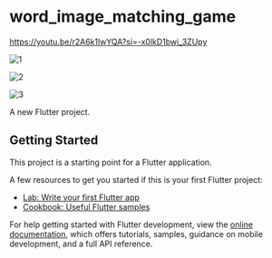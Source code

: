# word_image_matching_game
https://youtu.be/r2A6k1lwYQA?si=-x0lkD1bwi_3ZUpy



![1](https://github.com/kalimaty/update_word_image_matching_game/assets/105967966/aa8546ea-997b-419c-9c90-1349bb170c2e)



![2](https://github.com/kalimaty/update_word_image_matching_game/assets/105967966/24f84b7d-1745-47f1-9e36-5363c91bae13)



![3](https://github.com/kalimaty/update_word_image_matching_game/assets/105967966/dc986bbc-8b84-415c-9b39-c5796ebd42a5)


A new Flutter project.

## Getting Started

This project is a starting point for a Flutter application.

A few resources to get you started if this is your first Flutter project:

- [Lab: Write your first Flutter app](https://docs.flutter.dev/get-started/codelab)
- [Cookbook: Useful Flutter samples](https://docs.flutter.dev/cookbook)

For help getting started with Flutter development, view the
[online documentation](https://docs.flutter.dev/), which offers tutorials,
samples, guidance on mobile development, and a full API reference.
